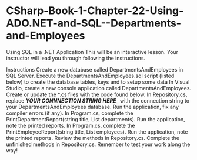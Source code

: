 # CSharp-Book-1-Chapter-22-Using-ADO.NET-and-SQL--Departments-and-Employees



Using SQL in a .NET Application
This will be an interactive lesson. Your instructor will lead you through following the instructions.

Instructions
Create a new database called DepartmentsAndEmployees in SQL Server.
Execute the DepartmentsAndEmployees.sql script (listed below) to create the database tables, keys and to setup some data
In Visual Studio, create a new console application called DepartmentsAndEmployees.
Create or update the *.cs files with the code found below.
In Repository.cs, replace ___YOUR CONNNECTION STRING HERE____ with the connection string to your DepartmentsAndEmployees database.
Run the application, fix any compiler errors (if any).
In Program.cs, complete the PrintDepartmentReport(string title, List<Department> departments).
Run the application, note the printed reports.
In Program.cs, complete the PrintEmployeeReport(string title, List<Employee> employees).
Run the application, note the printed reports.
Review the methods in Repository.cs.
Complete the unfinished methods in Repository.cs. Remember to test your work along the way!
